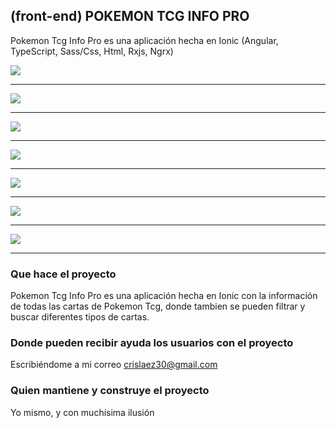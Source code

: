 ## (front-end) POKEMON TCG INFO PRO

Pokemon Tcg Info Pro es una aplicación hecha en Ionic (Angular, TypeScript, Sass/Css, Html, Rxjs, Ngrx)

<img src="https://github.com/crislaez/PokemonTcgPro/blob/master/src/assets/images/pokemonTcgPro_1.jpg" />
<hr>
<img src="https://github.com/crislaez/PokemonTcgPro/blob/master/src/assets/images/pokemonTcgPro_2.jpg" />
<hr>
<img src="https://github.com/crislaez/PokemonTcgPro/blob/master/src/assets/images/pokemonTcgPro_3.jpg" />
<hr>
<img src="https://github.com/crislaez/PokemonTcgPro/blob/master/src/assets/images/pokemonTcgPro_4.jpg" />
<hr>
<img src="https://github.com/crislaez/PokemonTcgPro/blob/master/src/assets/images/pokemonTcgPro_5.jpg" />
<hr>
<img src="https://github.com/crislaez/PokemonTcgPro/blob/master/src/assets/images/pokemonTcgPro_6.jpg" />
<hr>
<img src="https://github.com/crislaez/PokemonTcgPro/blob/master/src/assets/images/pokemonTcgPro_7.jpg" />
<hr>

### Que hace el proyecto

Pokemon Tcg Info Pro es una aplicación hecha en Ionic con la información de todas las cartas de Pokemon Tcg, donde tambien se pueden filtrar y buscar diferentes tipos de cartas. 
 
### Donde pueden recibir ayuda los usuarios con el proyecto
 
Escribiéndome a mi correo crislaez30@gmail.com

### Quien mantiene y construye el proyecto

Yo mismo, y con muchísima ilusión
